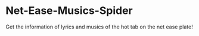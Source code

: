 # Net-Ease-Musics-Spider
Get the information of lyrics and musics of the hot tab on the net ease plate! 
